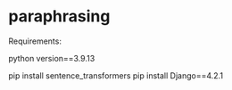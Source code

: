 # paraphrasing

Requirements:

python version==3.9.13

pip install sentence_transformers
pip install Django==4.2.1


